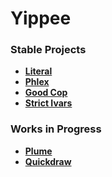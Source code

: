 # Yippee

### Stable Projects

- **[Literal](https://literal.fun)**
- **[Phlex](https://www.phlex.fun)**
- **[Good Cop](https://github.com/yippee-fun/goodcop)**
- **[Strict Ivars](https://github.com/yippee-fun/strict_ivars)**

### Works in Progress

- **[Plume](https://github.com/yippee-fun/plume)**
- **[Quickdraw](https://github.com/yippee-fun/quickdraw)**
